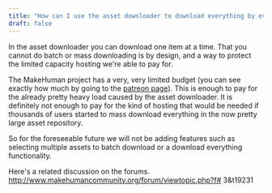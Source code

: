 ```yaml
---
title: "How can I use the asset downloader to download everything by everyone?"
draft: false
---
```


In the asset downloader you can download one item at a time. That you cannot do batch or mass downloading is by design, and a way to protect the limited capacity hosting we're able to pay for. 

The MakeHuman project has a very, very limited budget (you can see exactly how much by going to the [patreon page](https://www.patreon.com/makehuman)). This is enough to pay for the already pretty heavy load caused by the asset downloader. It is definitely not enough to pay for the kind of hosting that would be needed if thousands of users started to mass download everything in the now pretty large asset repository.

So for the foreseeable future we will not be adding features such as selecting multiple assets to batch download or a download everything functionality.

Here's a related discussion on the forums. http://www.makehumancommunity.org/forum/viewtopic.php?f# 3&t19231
